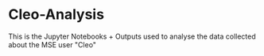 # Cleo-Analysis
This is the Jupyter Notebooks + Outputs used to analyse the data collected about the MSE user "Cleo"
